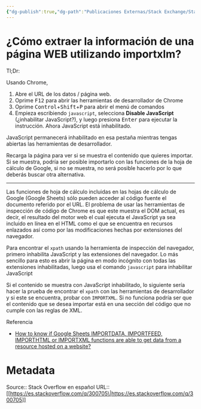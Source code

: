 ```yaml
---
{"dg-publish":true,"dg-path":"Publicaciones Externas/Stack Exchange/Stack Overflow en español/es.stackoverflow.com-300705.md","permalink":"/publicaciones-externas/stack-exchange/stack-overflow-en-espanol/es-stackoverflow-com-300705/","title":"¿Cómo extraer la información de una página WEB utilizando importxlm?","hide":true,"noteIcon":"\"0\"","created":"2024-04-03T12:49:10.760-06:00","updated":"2024-04-05T16:43:56.211-06:00"}
---
```


# ¿Cómo extraer la información de una página WEB utilizando importxlm?

Tl;Dr:

Usando Chrome,

1. Abre el URL de los datos / página web.
2. Oprime <kbd>F12</kbd> para abrir las herramientas de desarrollador de Chrome 
3. Oprime <kbd>Control</kbd>+<kbd>Shift</kbd>+<kbd>P</kbd> para abrir el menú de comandos 
4. Empieza escribiendo `javascript`, selecciona **Disable JavaScript** (¿inhabilitar JavaScript?), y luego presiona <kbd>Enter</kbd> para ejecutar la instrucción. Ahora JavaScript está inhabilitado.

JavaScript permanecerá inhabilitado en esa pestaña mientras tengas abiertas las herramientas de desarrollador.

Recarga la página para ver si se muestra el contenido que quieres importar. Si se muestra, podría ser posible importarlo con las funciones de la hoja de cálculo de Google, si no se muestra, no será posible hacerlo por lo que deberás buscar otra alternativa.

<hr>
Las funciones de hoja de cálculo incluidas en las hojas de cálculo de Google (Google Sheets) sólo pueden acceder al código fuente el documento referido por el URL. El problema de usar las herramientas de inspección de código de Chrome es que este muestra el DOM actual, es decir, el resultado del motor web el cual ejecuta el JavaScript ya sea incluido en línea en el HTML como el que se encuentra en recursos enlazados así como por las modificaciones hechas por extensiones del navegador.

Para encontrar el `xpath` usando la herramienta de inspección del navegador, primero inhabilita JavaScript y las extensiones del navegador. Lo más sencillo para esto es abrir la página en modo incógnito con todas las extensiones inhabilitadas, luego usa el comando `javascript` para inhabilitar JavaScript

Si el contenido se muestra con JavaScript inhabilitado, lo siguiente sería hacer la prueba de encontrar el `xpath` con las herramientas de desarrollador y si este se encuentra, probar con `IMPORTXML`. Si no funciona podría ser que el contenido que se desea importar está en una sección del código que no cumple con las reglas de XML.

Referencia

- [How to know if Google Sheets IMPORTDATA, IMPORTFEED, IMPORTHTML or IMPORTXML functions are able to get data from a resource hosted on a website?](https://webapps.stackexchange.com/q/115664/88163)

# Metadata
Source:: Stack Overflow en español
URL:: [[https://es.stackoverflow.com/q/300705\|https://es.stackoverflow.com/q/300705]]

